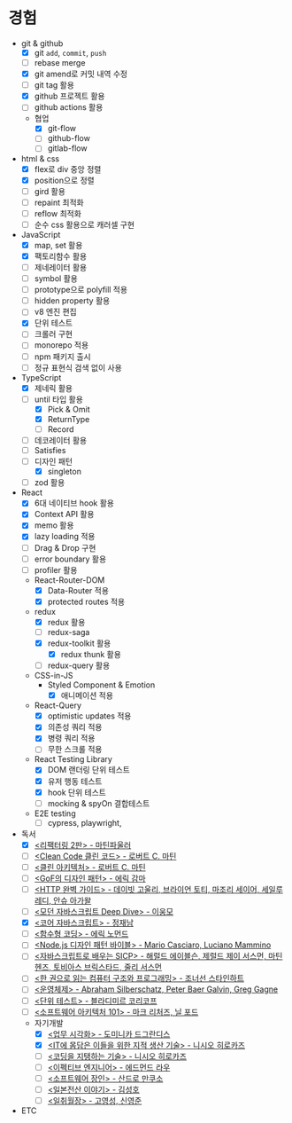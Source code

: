 # 경험

- git & github
  - [x] git `add`, `commit`, `push`
  - [ ] rebase merge
  - [x] git amend로 커밋 내역 수정
  - [ ] git tag 활용
  - [x] github 프로젝트 활용
  - [ ] github actions 활용
  - 협업
    - [x] git-flow
    - [ ] github-flow
    - [ ] gitlab-flow
- html & css
  - [x] flex로 div 중앙 정렬
  - [x] position으로 정렬
  - [ ] gird 활용
  - [ ] repaint 최적화
  - [ ] reflow 최적화
  - [ ] 순수 css 활용으로 캐러셀 구현
- JavaScript
  - [x] map, set 활용
  - [x] 팩토리함수 활용
  - [ ] 제네레이터 활용
  - [ ] symbol 활용
  - [ ] prototype으로 polyfill 적용
  - [ ] hidden property 활용
  - [ ] v8 엔진 편집
  - [x] 단위 테스트
  - [ ] 크롤러 구현
  - [ ] monorepo 적용
  - [ ] npm 패키지 출시
  - [ ] 정규 표현식 검색 없이 사용
- TypeScript
  - [x] 제네릭 활용
  - [ ] until 타입 활용
    - [x] Pick & Omit
    - [x] ReturnType
    - [ ] Record
  - [ ] 데코레이터 활용
  - [ ] Satisfies
  - [ ] 디자인 패턴
    - [x] singleton
  - [ ] zod 활용
- React
  - [x] 6대 네이티브 hook 활용
  - [x] Context API 활용
  - [x] memo 활용
  - [x] lazy loading 적용
  - [ ] Drag & Drop 구현
  - [ ] error boundary 활용
  - [ ] profiler 활용
  - React-Router-DOM
    - [x] Data-Router 적용
    - [x] protected routes 적용
  - redux
    - [x] redux 활용
    - [ ] redux-saga
    - [x] redux-toolkit 활용
      - [x] redux thunk 활용
    - [ ] redux-query 활용
  - CSS-in-JS
    - Styled Component & Emotion
      - [x] 애니메이션 적용
  - React-Query
    - [x] optimistic updates 적용
    - [x] 의존성 쿼리 적용
    - [x] 병령 쿼리 적용
    - [ ] 무한 스크롤 적용
  - React Testing Library
    - [x] DOM 랜더링 단위 테스트
    - [x] 유저 행동 테스트
    - [x] hook 단위 테스트
    - [ ] mocking & spyOn 결합테스트
  - E2E testing
    - [ ] cypress, playwright,
- 독서
  - [x] [<리팩터링 2판> - 마틴파울러](https://www.yes24.com/Product/Goods/89649360)
  - [ ] [<Clean Code 클린 코드> - 로버트 C. 마틴](https://www.yes24.com/Product/Goods/11681152)
  - [ ] [<클린 아키텍처> - 로버트 C. 마틴](https://www.yes24.com/Product/Goods/77283734)
  - [ ] [<GoF의 디자인 패턴> - 에릭 감마](https://www.yes24.com/Product/Goods/17525598)
  - [ ] [<HTTP 완벽 가이드> - 데이빗 고울리, 브라이언 토티, 마조리 세이어, 세일루 레디, 안슈 아가왈](https://www.yes24.com/Product/Goods/15381085)
  - [ ] [<모던 자바스크립트 Deep Dive> - 이웅모](https://www.yes24.com/Product/Goods/92742567)
  - [x] [<코어 자바스크립트> - 정재남](https://www.yes24.com/Product/Goods/78586788)
  - [ ] [<함수형 코딩> - 에릭 노먼드](https://www.yes24.com/Product/Goods/108748841)
  - [ ] [<Node.js 디자인 패턴 바이블> - Mario Casciaro, Luciano Mammino ](https://www.yes24.com/Product/Goods/101686866)
  - [ ] [<자바스크립트로 배우는 SICP> - 해럴드 에이블슨, 제럴드 제이 서스먼, 마틴 헨즈, 토비아스 브릭스타드, 줄리 서스먼 ](https://www.yes24.com/Product/Goods/116469364)
  - [ ] [<한 권으로 읽는 컴퓨터 구조와 프로그래밍> - 조너선 스타인하트](https://www.yes24.com/Product/Goods/98997716)
  - [ ] [<운영체제> - Abraham Silberschatz, Peter Baer Galvin, Greg Gagne ](https://www.yes24.com/Product/Goods/89496122)
  - [ ] [<단위 테스트> - 블라디미르 코리코프](https://www.yes24.com/Product/Goods/104084175)
  - [ ] [<소프트웨어 아키텍처 101> - 마크 리처즈, 닐 포드](https://www.yes24.com/Product/Goods/104491433)
  - 자기개발
    - [x] [<업무 시각화> - 도미니카 드그란디스](https://www.yes24.com/Product/Goods/86627323)
    - [x] [<IT에 몸담은 이들을 위한 지적 생산 기술> - 니시오 히로카즈](https://www.yes24.com/Product/Goods/79652283)
    - [ ] [<코딩을 지탱하는 기술> - 니시오 히로카즈](https://www.yes24.com/Product/Goods/11101558)
    - [ ] [<이펙티브 엔지니어> - 에드먼드 라우](https://www.yes24.com/Product/Goods/110243880)
    - [ ] [<소프트웨어 장인> - 산드로 만쿠소](https://www.yes24.com/Product/Goods/20461940)
    - [ ] [<일본전산 이야기> - 김성호](https://www.yes24.com/Product/Goods/117934216)
    - [ ] [<일취월장> - 고영성, 신영준](https://www.yes24.com/Product/Goods/57501187)
- ETC
